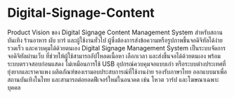 # Digital-Signage-Content
Product Vision ของ Digital Signage Content Management System
สำหรับสถานบันเทิง ร้านอาหาร ผับ บาร์ และผู้ใช้งานทั่วไป
ผู้ซึ่งต้องการส่งข้อความหรือรูปภาพขึ้นจอดิจิทัลได้ง่าย รวดเร็ว และควบคุมได้ด้วยตนเอง
Digital Signage Management System เป็นระบบจัดการจอดิจิทัลผ่านเว็บ
ที่ช่วยให้ผู้ใช้สามารถอัปโหลดเนื้อหา เลือกเวลา และส่งขึ้นจอได้ด้วยตนเอง พร้อมระบบตรวจสอบก่อนแสดง
ไม่เหมือนการใช้ USB อุปกรณ์ควบคุมจอแบบเก่า หรือระบบต่างประเทศที่ยุ่งยากและราคาแพง
ผลิตภัณฑ์ของเรามอบประสบการณ์ที่ใช้งานง่าย รองรับภาษาไทย ออกแบบมาเพื่อสถานบันเทิงในไทย และสามารถต่อยอดฟีเจอร์ใหม่ในอนาคต เช่น โหวต วาร์ป และโฆษณาเฉพาะบุคคล
 
